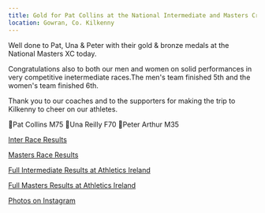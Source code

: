 ```yaml
---
title: Gold for Pat Collins at the National Intermediate and Masters Cross Country Championships
location: Gowran, Co. Kilkenny
---
```

Well done to Pat, Una & Peter with their gold & bronze medals at the National Masters XC today.

Congratulations also to both our men and women on solid performances in very competitive inetermediate races.The men's team finished 5th and the women's team finished 6th.

Thank you to our coaches and to the supporters for making the trip to Kilkenny to cheer on our athletes.

🥇Pat Collins M75
🥉Una Reilly F70
🥉Peter Arthur M35

<a href="/races/2023-02-12-National-Inter-XC/" target="_blank" rel="noopener noreferrer">Inter Race Results</a>

<a href="/races/2023-02-12-National-Masters-XC/" target="_blank" rel="noopener noreferrer">Masters Race Results</a>

<a href="https://www.athleticsireland.ie/downloads/results/Intermediate_XC_2023_1.pdf" target="_blank" rel="noopener noreferrer">Full Intermediate Results at Athletics Ireland</a>

<a href="https://www.athleticsireland.ie/downloads/results/Masters_XC_2023_Results_1.pdf" target="_blank" rel="noopener noreferrer">Full Masters Results at Athletics Ireland</a>

<a href="https://www.instagram.com/p/ComaHj-M3YQ/?img_index=2" target="_blank" rel="noopener noreferrer">Photos on Instagram</a>
 
